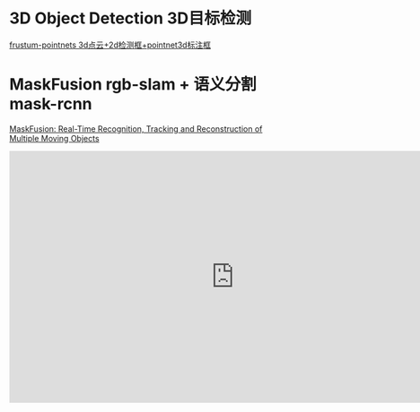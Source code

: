 #  3D Object Detection 3D目标检测
[frustum-pointnets 3d点云+2d检测框+pointnet3d标注框 ](https://github.com/Ewenwan/frustum-pointnets)

# MaskFusion rgb-slam + 语义分割mask-rcnn 
[MaskFusion: Real-Time Recognition, Tracking and Reconstruction of Multiple Moving Objects](https://arxiv.org/pdf/1804.09194.pdf)

<iframe 
    width="800" 
    height="450" 
    src="http://visual.cs.ucl.ac.uk/pubs/maskfusion/MaskFusion.webm__"
    frameborder="0" 
    allowfullscreen>
</iframe>

